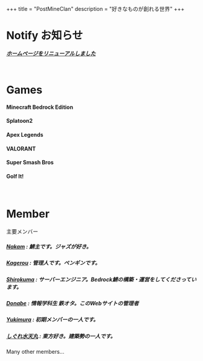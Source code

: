 +++
title = "PostMineClan"
description = "好きなものが創れる世界"
+++
# Notify お知らせ
***[ホームページをリニューアルしました](/activity/rework)***

<br>

# Games
#### Minecraft Bedrock Edition
#### Splatoon2
#### Apex Legends
#### VALORANT
#### Super Smash Bros
#### Golf It!

<br>

# Member
主要メンバー
##### [Nakam](https://twitter.com/NakaMCBE) : 鯖主です。ジャズが好き。
##### [Kagerou](https://twitter.com/taikokagerou4) : 管理人です。ペンギンです。
##### [Shirokuma](https://twitter.com/mckenchiku) : サーバーエンジニア。Bedrock鯖の構築・運営をしてくださっています。
##### [Donabe](https://twitter.com/A10donabe) : 情報学科生 鉄オタ。このWebサイトの管理者
##### [Yukimura](https://twitter.com/momijitps) : 初期メンバーの一人です。
##### [しぐれ水天丸](https://twitter.com/Mizuyaten_Paru2) : 東方好き。建築勢の一人です。

Many other members...
